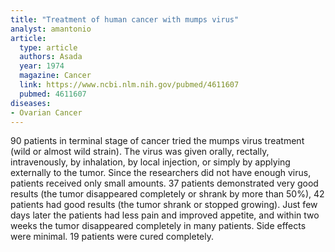 ```yaml
---
title: "Treatment of human cancer with mumps virus"
analyst: amantonio
article:
  type: article
  authors: Asada
  year: 1974
  magazine: Cancer
  link: https://www.ncbi.nlm.nih.gov/pubmed/4611607
  pubmed: 4611607
diseases:
- Ovarian Cancer
---
```


90 patients in terminal stage of cancer tried the mumps virus treatment (wild or almost wild strain). The virus was given orally, rectally, intravenously, by inhalation, by local injection, or simply by applying externally to the tumor. Since the researchers did not have enough virus, patients received only small amounts.
37 patients demonstrated very good results (the tumor disappeared completely or shrank by more than 50%), 42 patients had good results (the tumor shrank or stopped growing). Just few days later the patients had less pain and improved appetite, and within two weeks the tumor disappeared completely in many patients. Side effects were minimal. 19 patients were cured completely.
